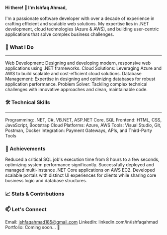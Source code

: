 #### Hi there! 👋 I'm Ishfaq Ahmad, 

I'm a passionate software developer with over a decade of experience in crafting efficient and scalable web solutions. My expertise lies in .NET development, cloud technologies (Azure & AWS), and building user-centric applications that solve complex business challenges.

### 🚀 What I Do 
-----
Web Development: Designing and developing modern, responsive web applications using .NET frameworks.
Cloud Solutions: Leveraging Azure and AWS to build scalable and cost-efficient cloud solutions.
Database Management: Expertise in designing and optimizing databases for robust application performance.
Problem Solver: Tackling complex technical challenges with innovative approaches and clean, maintainable code.
### 🛠 Technical Skills
---
Programming: .NET, C#, VB.NET, ASP.NET Core, SQL
Frontend: HTML, CSS, JavaScript, Bootstrap
Cloud Platforms: Azure, AWS
Tools: Visual Studio, Git, Postman, Docker
Integration: Payment Gateways, APIs, and Third-Party Tools
### 🌟 Achievements
Reduced a critical SQL job's execution time from 8 hours to a few seconds, optimizing system performance significantly.
Successfully deployed and managed multi-instance .NET Core applications on AWS EC2.
Developed scalable portals with distinct UI experiences for clients while sharing core business logic and database structures.
### 📈 Stats & Contributions

### 📫 Let's Connect
Email: ishfaqahmad185@gmail.com
LinkedIn: linkedin.com/in/ishfaqahmad
Portfolio: Coming soon... 🚀
